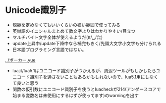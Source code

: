 # Unicode識別子

- 規範を定めなくてもいいくらいの狭い範囲で使ってみる
- 英単語のイニシャルまとめて数文字よりはわかりやすい/目立つ
- マルチバイト文字全体が使えるようだ(π/␣/㍍)
- update上昇中/update下降中なら補完もきく/先頭大文字小文字も分けられる
- 日本語プログラミング言語ではない。

[../ポーカー.yue](../ポーカー.yue)

- luajit/lua5.1はユニコード識別子がつかえるが、周辺ツールがもしかしたらユニコード識別子を通さないこともあるかもしれないので、lua5.1用にしなくて良いと思う
- 関数の仮引数にユニコード識別子を使うとluacheckが214(アンダースコアで始まる変数名は未使用にするはずが使ってます)のwarningを出す
